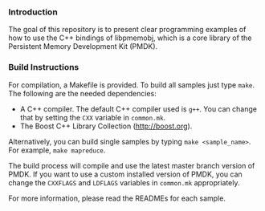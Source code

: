 ### Introduction

The goal of this repository is to present clear programming examples of
how to use the C++ bindings of libpmemobj, which is a core library of the
Persistent Memory Development Kit (PMDK).

### Build Instructions

For compilation, a Makefile is provided.  To build all samples just type
`make`. The following are the needed dependencies:

 - A C++ compiler. The default C++ compiler used is `g++`. You can change that
   by setting the `CXX` variable in `common.mk`.
 - The Boost C++ Library Collection (http://boost.org).

Alternatively, you can build single samples by typing `make <sample_name>`. For
example, `make mapreduce`.

The build process will compile and use the latest master branch version of
PMDK. If you want to use a custom installed version of PMDK, you can change the
`CXXFLAGS` and `LDFLAGS` variables in `common.mk` appropriately.

For more information, please read the READMEs for each sample.
